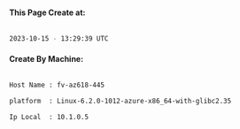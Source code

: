 
   
#### This Page Create at:

```bash

2023-10-15 - 13:29:39 UTC

```

#### Create By Machine:

```bash

Host Name : fv-az618-445

platform  : Linux-6.2.0-1012-azure-x86_64-with-glibc2.35

Ip Local  : 10.1.0.5

```

